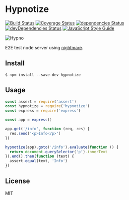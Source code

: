 # Hypnotize

[![Build Status](https://travis-ci.org/Gerhut/hypnotize.svg?branch=master)](https://travis-ci.org/Gerhut/hypnotize)
[![Coverage Status](https://coveralls.io/repos/github/Gerhut/hypnotize/badge.svg?branch=master)](https://coveralls.io/github/Gerhut/hypnotize?branch=master)
[![dependencies Status](https://david-dm.org/Gerhut/hypnotize/status.svg)](https://david-dm.org/Gerhut/hypnotize)
[![devDependencies Status](https://david-dm.org/Gerhut/hypnotize/dev-status.svg)](https://david-dm.org/Gerhut/hypnotize?type=dev)
[![JavaScript Style Guide](https://img.shields.io/badge/code%20style-standard-brightgreen.svg)](http://standardjs.com/)

![Hypno](https://elite-four.github.io/pokemon-sprites/97.png)

E2E test node server using [nightmare][].

## Install

    $ npm install --save-dev hypnotize

## Usage

```JavaScript
const assert = require('assert')
const hypnotize = require('hypnotize')
const express = require('express')

const app = express()

app.get('/info', function (req, res) {
  res.send('<p>Info</p>')
})

hypnotize(app).goto('/info').evaluate(function () {
  return document.querySelector('p').innerText
}).end().then(function (text) {
  assert.equal(text, 'Info')
})
```

## License

MIT

[nightmare]: https://github.com/segmentio/nightmare
